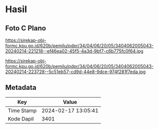 # Hasil

## Foto C Plano

https://sirekap-obj-formc.kpu.go.id/620b/pemilu/pdpr/34/04/06/20/05/3404062005043-20240214-221218--ef46ea02-45f5-4a3d-9bf7-c6b775fc0f64.jpg

https://sirekap-obj-formc.kpu.go.id/620b/pemilu/pdpr/34/04/06/20/05/3404062005043-20240214-223728--5c51eb57-cd9d-44e8-9dce-974f281f7eda.jpg


## Metadata

| Key        | Value               |
| ---------- | ------------------- |
| Time Stamp | 2024-02-17 13:05:41 |
| Kode Dapil | 3401                |



